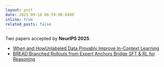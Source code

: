 ```yaml
---
layout: post
date: 2025-09-18 08:59:00-0400
inline: true
related_posts: false
---
```


Two papers accepted by <strong>NeurIPS 2025</strong>.
<ul>
    <li><a href="https://arxiv.org/pdf/2506.15329">When and HowUnlabeled Data Provably Improve In-Context Learning</a></li>
    <li><a href="https://arxiv.org/pdf/2506.17211">BREAD:Branched Rollouts from Expert Anchors Bridge SFT & RL for Reasoning</a></li>
</ul>
